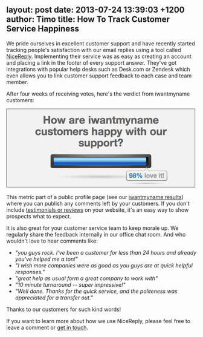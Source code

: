 layout: post
date: 2013-07-24 13:39:03 +1200
author: Timo
title: How To Track Customer Service Happiness
----

We pride ourselves in excellent customer support and have recently started tracking people's satisfaction with our email replies using a tool called [NiceReply](http://nicereply.com). Implementing their service was as easy as creating an account and placing a link in the footer of every support answer. They've got integrations with popular help desks such as Desk.com or Zendesk which even allows you to link customer support feedback to each case and team member.

After four weeks of receiving votes, here's the verdict from iwantmyname customers:

[![iwantmyname-customer-support.png](/media/2013-07-24-iwantmyname-customer-support.png)](http://public.nicereply.com/iwantmyname)

This metric part of a public profile page (see our [iwantmyname results](http://public.nicereply.com/iwantmyname)) where you can publish any comments left by your customers. If you don't include [testimonials or reviews](https://iwantmyname.com/about) on your website, it's an easy way to show prospects what to expect.

It is also great for your customer service team to keep morale up. We regularly share the feedback internally in our office chat room. And who wouldn't love to hear comments like:

- *"you guys rock. I've been a customer for less than 24 hours and already you've helped me a ton!"*
- *"I wish more companies were as good as you guys are at quick helpful responses."*
- *"great help as usual form a great company to work with"*
- *"10 minute turnaround -- super impressive!"*
- *"Well done. Thanks for the quick service, and the politeness was appreciated for a transfer out."*

Thanks to our customers for such kind words!

If you want to learn more about how we use NiceReply, please feel free to leave a comment or [get in touch](https://iwantmyname.com/support).
